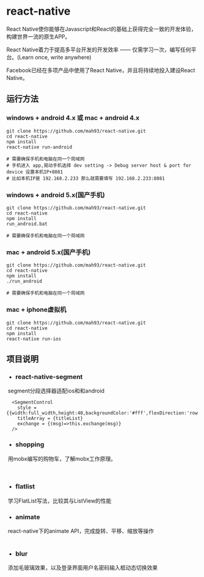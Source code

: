 # react-native  

React Native使你能够在Javascript和React的基础上获得完全一致的开发体验，构建世界一流的原生APP。

React Native着力于提高多平台开发的开发效率 —— 仅需学习一次，编写任何平台。(Learn once, write anywhere)

Facebook已经在多项产品中使用了React Native，并且将持续地投入建设React Native。

## 运行方法

### windows + android 4.x 或 mac + android 4.x
```
git clone https://github.com/mah93/react-native.git
cd react-native
npm install
react-native run-android

# 需要确保手机和电脑在同一个局域网
# 手机进入 app,晃动手机选择 dev setting -> Debug server host & port for device 设置本机IP+8081
# 比如本机IP是 192.168.2.233 那么就需要填写 192.168.2.233:8081
```

### windows + android 5.x(国产手机)
```
git clone https://github.com/mah93/react-native.git
cd react-native
npm install
run_android.bat

# 需要确保手机和电脑在同一个局域网
```

### mac + android 5.x(国产手机)
```
git clone https://github.com/mah93/react-native.git
cd react-native
npm install
./run_android

# 需要确保手机和电脑在同一个局域网
```

### mac + iphone虚拟机
```
git clone https://github.com/mah93/react-native.git
cd react-native
npm install
react-native run-ios
```

## 项目说明

* ### react-native-segment
  segment分段选择器适配ios和和android
  ```
    <SegmentControl 
      style = {{width:full_width,height:40,backgroundColor:'#fff',flexDirection:'row'}}
      titleArray = {titleList}
      exchange = {(msg)=>this.exchange(msg)}
    />   
  ```

* ### shopping
  用mobx编写的购物车，了解mobx工作原理。
  
  
* ### flatlist
  学习FlatList写法，比较其与ListView的性能

* ### animate   
  react-native下的animate API，完成旋转、平移、缩放等操作    
  
* ### blur
  添加毛玻璃效果，以及登录界面用户名密码输入框动态切换效果
  

